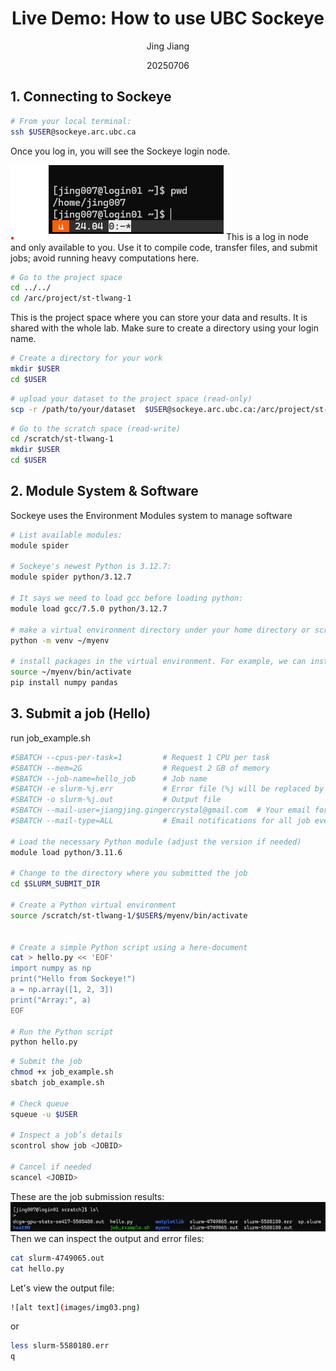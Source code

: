 <div align="center">

# Live Demo: How to use UBC Sockeye
Jing Jiang

20250706

</div>

## 1. Connecting to Sockeye

```bash
# From your local terminal:
ssh $USER@sockeye.arc.ubc.ca
```
Once you log in, you will see the Sockeye login node.

![login node](images/img01.png) This is a log in node and only available to you. Use it to compile code, transfer files, and submit jobs; avoid running heavy computations here.

```bash
# Go to the project space
cd ../../
cd /arc/project/st-tlwang-1
```
This is the project space where you can store your data and results. It is shared with the whole lab. Make sure to create a directory using your login name.

```bash
# Create a directory for your work      
mkdir $USER
cd $USER
```

```bash
# upload your dataset to the project space (read-only)
scp -r /path/to/your/dataset  $USER@sockeye.arc.ubc.ca:/arc/project/st-tlwang-1/$USER/dataset.csv
```
```bash
# Go to the scratch space (read-write)
cd /scratch/st-tlwang-1
mkdir $USER
cd $USER
```



## 2. Module System & Software
Sockeye uses the Environment Modules system to manage software 
```bash
# List available modules:
module spider

# Sockeye's newest Python is 3.12.7:
module spider python/3.12.7 

# It says we need to load gcc before loading python:
module load gcc/7.5.0 python/3.12.7

# make a virtual environment directory under your home directory or scratch space
python -m venv ~/myenv

# install packages in the virtual environment. For example, we can install numpy and pandas:
source ~/myenv/bin/activate
pip install numpy pandas
```

## 3. Submit a job (Hello)
run job_example.sh

```bash
#SBATCH --cpus-per-task=1         # Request 1 CPU per task
#SBATCH --mem=2G                  # Request 2 GB of memory
#SBATCH --job-name=hello_job      # Job name
#SBATCH -e slurm-%j.err           # Error file (%j will be replaced by the job ID)
#SBATCH -o slurm-%j.out           # Output file
#SBATCH --mail-user=jiangjing.gingercrystal@gmail.com  # Your email for notifications
#SBATCH --mail-type=ALL           # Email notifications for all job events

# Load the necessary Python module (adjust the version if needed)
module load python/3.11.6

# Change to the directory where you submitted the job
cd $SLURM_SUBMIT_DIR

# Create a Python virtual environment
source /scratch/st-tlwang-1/$USER$/myenv/bin/activate


# Create a simple Python script using a here-document
cat > hello.py << 'EOF'
import numpy as np
print("Hello from Sockeye!")
a = np.array([1, 2, 3])
print("Array:", a)
EOF

# Run the Python script
python hello.py
```

```bash
# Submit the job
chmod +x job_example.sh
sbatch job_example.sh

# Check queue
squeue -u $USER

# Inspect a job’s details
scontrol show job <JOBID>

# Cancel if needed
scancel <JOBID>
```
These are the job submission results:
![alt text](images/img02.png)
Then we can inspect the output and error files:

```bash
cat slurm-4749065.out
cat hello.py
```

Let's view the output file:
```bash
![alt text](images/img03.png)
```
or
```bash
less slurm-5580180.err
q
```

